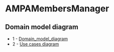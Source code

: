 # AMPAMembersManager

## Domain model diagram
* 1 - [Domain_model_diagram](Domain_model_diagram.md)
* 2 - [Use cases diagram](Use%20cases%20diagram.md)
